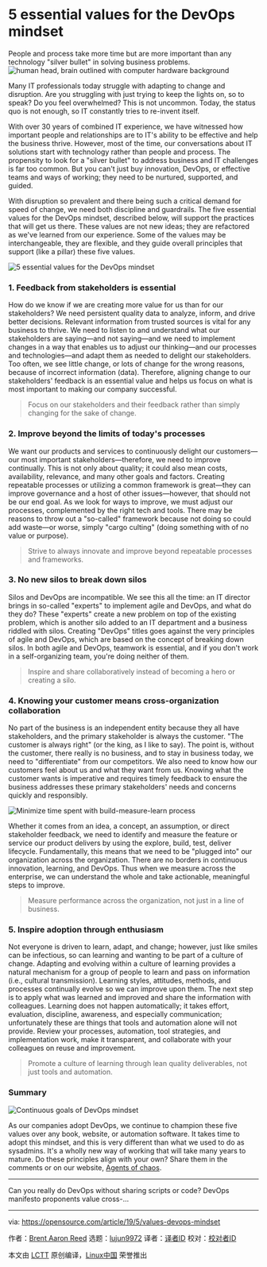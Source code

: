 [#]: collector: (lujun9972)
[#]: translator: ( )
[#]: reviewer: ( )
[#]: publisher: ( )
[#]: url: ( )
[#]: subject: (5 essential values for the DevOps mindset)
[#]: via: (https://opensource.com/article/19/5/values-devops-mindset)
[#]: author: (Brent Aaron Reed https://opensource.com/users/brentaaronreed/users/wpschaub/users/wpschaub/users/wpschaub/users/cobiacomm/users/marcobravo/users/brentaaronreed)

5 essential values for the DevOps mindset
======
People and process take more time but are more important than any
technology "silver bullet" in solving business problems.
![human head, brain outlined with computer hardware background][1]

Many IT professionals today struggle with adapting to change and disruption. Are you struggling with just trying to keep the lights on, so to speak? Do you feel overwhelmed? This is not uncommon. Today, the status quo is not enough, so IT constantly tries to re-invent itself.

With over 30 years of combined IT experience, we have witnessed how important people and relationships are to IT's ability to be effective and help the business thrive. However, most of the time, our conversations about IT solutions start with technology rather than people and process. The propensity to look for a "silver bullet" to address business and IT challenges is far too common. But you can't just buy innovation, DevOps, or effective teams and ways of working; they need to be nurtured, supported, and guided.

With disruption so prevalent and there being such a critical demand for speed of change, we need both discipline and guardrails. The five essential values for the DevOps mindset, described below, will support the practices that will get us there. These values are not new ideas; they are refactored as we've learned from our experience. Some of the values may be interchangeable, they are flexible, and they guide overall principles that support (like a pillar) these five values.

![5 essential values for the DevOps mindset][2]

### 1\. Feedback from stakeholders is essential

How do we know if we are creating more value for us than for our stakeholders? We need persistent quality data to analyze, inform, and drive better decisions. Relevant information from trusted sources is vital for any business to thrive. We need to listen to and understand what our stakeholders are saying—and not saying—and we need to implement changes in a way that enables us to adjust our thinking—and our processes and technologies—and adapt them as needed to delight our stakeholders. Too often, we see little change, or lots of change for the wrong reasons, because of incorrect information (data). Therefore, aligning change to our stakeholders' feedback is an essential value and helps us focus on what is most important to making our company successful.

> Focus on our stakeholders and their feedback rather than simply changing for the sake of change.

### 2\. Improve beyond the limits of today's processes

We want our products and services to continuously delight our customers—our most important stakeholders—therefore, we need to improve continually. This is not only about quality; it could also mean costs, availability, relevance, and many other goals and factors. Creating repeatable processes or utilizing a common framework is great—they can improve governance and a host of other issues—however, that should not be our end goal. As we look for ways to improve, we must adjust our processes, complemented by the right tech and tools. There may be reasons to throw out a "so-called" framework because not doing so could add waste—or worse, simply "cargo culting" (doing something with of no value or purpose).

> Strive to always innovate and improve beyond repeatable processes and frameworks.

### 3\. No new silos to break down silos

Silos and DevOps are incompatible. We see this all the time: an IT director brings in so-called "experts" to implement agile and DevOps, and what do they do? These "experts" create a new problem on top of the existing problem, which is another silo added to an IT department and a business riddled with silos. Creating "DevOps" titles goes against the very principles of agile and DevOps, which are based on the concept of breaking down silos. In both agile and DevOps, teamwork is essential, and if you don't work in a self-organizing team, you're doing neither of them.

> Inspire and share collaboratively instead of becoming a hero or creating a silo.

### 4\. Knowing your customer means cross-organization collaboration

No part of the business is an independent entity because they all have stakeholders, and the primary stakeholder is always the customer. "The customer is always right" (or the king, as I like to say). The point is, without the customer, there really is no business, and to stay in business today, we need to "differentiate" from our competitors. We also need to know how our customers feel about us and what they want from us. Knowing what the customer wants is imperative and requires timely feedback to ensure the business addresses these primary stakeholders' needs and concerns quickly and responsibly.

![Minimize time spent with build-measure-learn process][3]

Whether it comes from an idea, a concept, an assumption, or direct stakeholder feedback, we need to identify and measure the feature or service our product delivers by using the explore, build, test, deliver lifecycle. Fundamentally, this means that we need to be "plugged into" our organization across the organization. There are no borders in continuous innovation, learning, and DevOps. Thus when we measure across the enterprise, we can understand the whole and take actionable, meaningful steps to improve.

> Measure performance across the organization, not just in a line of business.

### 5\. Inspire adoption through enthusiasm

Not everyone is driven to learn, adapt, and change; however, just like smiles can be infectious, so can learning and wanting to be part of a culture of change. Adapting and evolving within a culture of learning provides a natural mechanism for a group of people to learn and pass on information (i.e., cultural transmission). Learning styles, attitudes, methods, and processes continually evolve so we can improve upon them. The next step is to apply what was learned and improved and share the information with colleagues. Learning does not happen automatically; it takes effort, evaluation, discipline, awareness, and especially communication; unfortunately these are things that tools and automation alone will not provide. Review your processes, automation, tool strategies, and implementation work, make it transparent, and collaborate with your colleagues on reuse and improvement.

> Promote a culture of learning through lean quality deliverables, not just tools and automation.

### Summary

![Continuous goals of DevOps mindset][4]

As our companies adopt DevOps, we continue to champion these five values over any book, website, or automation software. It takes time to adopt this mindset, and this is very different than what we used to do as sysadmins. It's a wholly new way of working that will take many years to mature. Do these principles align with your own? Share them in the comments or on our website, [Agents of chaos][5].

* * *

Can you really do DevOps without sharing scripts or code? DevOps manifesto proponents value cross-...

--------------------------------------------------------------------------------

via: https://opensource.com/article/19/5/values-devops-mindset

作者：[Brent Aaron Reed][a]
选题：[lujun9972][b]
译者：[译者ID](https://github.com/译者ID)
校对：[校对者ID](https://github.com/校对者ID)

本文由 [LCTT](https://github.com/LCTT/TranslateProject) 原创编译，[Linux中国](https://linux.cn/) 荣誉推出

[a]: https://opensource.com/users/brentaaronreed/users/wpschaub/users/wpschaub/users/wpschaub/users/cobiacomm/users/marcobravo/users/brentaaronreed
[b]: https://github.com/lujun9972
[1]: https://opensource.com/sites/default/files/styles/image-full-size/public/lead-images/brain_data.png?itok=RH6NA32X (human head, brain outlined with computer hardware background)
[2]: https://opensource.com/sites/default/files/uploads/devops_mindset_values.png (5 essential values for the DevOps mindset)
[3]: https://opensource.com/sites/default/files/uploads/devops_mindset_minimze-time.jpg (Minimize time spent with build-measure-learn process)
[4]: https://opensource.com/sites/default/files/uploads/devops_mindset_continuous.png (Continuous goals of DevOps mindset)
[5]: http://agents-of-chaos.org
